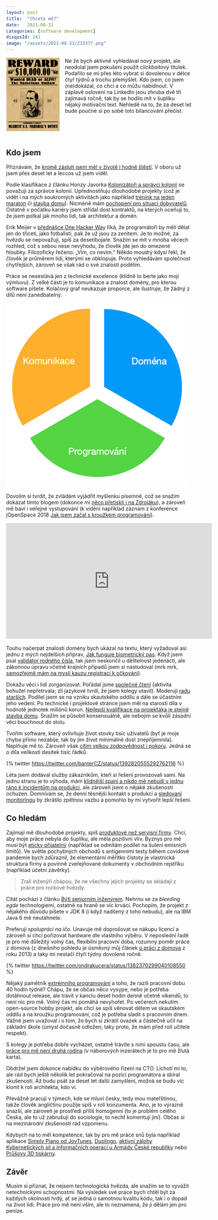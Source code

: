 ```yaml
---
layout: post
title:  "Chcete mě?"
date:   2021-08-31
categories: [software development]
disqusId: 241
image: "/assets/2021-08-31/233377.png"
---
```


<div style="float: left; margin: 0 1em 1em 0; text-align: center;"><img src="/assets/2021-08-31/233377.png" /></div>

Ne že bych aktivně vyhledával nový projekt, ale neodolal jsem pokušení použít _clickbaitový_ titulek. Podařilo se mi přes léto vybrat si dovolenou v délce čtyř týdnů a trochu přemýšlet. Kdo jsem, co jsem (ne)dokázal, co chci a co můžu nabídnout. V záplavě oslovení na LinkedIn jsou zhruba dvě tři zajímavá ročně, tak by se hodilo mít v šuplíku nějaký motivační text. Nehledě na to, že za deset let bude poučné si po sobě toto bilancování přečíst.


<div style="clear:both"></div>
<!--more-->


## Kdo jsem

Přiznávám, že [kromě zásluh jsem měl v životě i hodně štěstí](https://blog.zvestov.cz/software%20development/2014/05/30/stesti-nebo-osobni-zasluhy.html). V oboru už jsem přes deset let a leccos už jsem viděl.

Podle klasifikace z článku Honzy Javorka [Kolonizátoři a správci kolonií](https://honzajavorek.cz/blog/kolonizatori-a-spravci-kolonii/) se považuji za správce kolonií. Upřednostňuju dlouhodobé projekty (což je vidět i na mých soukromých aktivitách jako například [trénink na jeden maraton](https://blog.zvestov.cz/sport/2016/06/29/jak-jsem-trenoval-na-maraton.html) či [stavba domu](https://blog.zvestov.cz/bydlen%C3%AD/2013/09/23/jak-se-stavi-dum-svepomoci.html)). Nicméně mám [pochopení pro situaci dobyvatelů](https://blog.zvestov.cz/software%20development/2019/04/16/jake-predpoklady-tenkrat-meli.html). Ostatně v počátku kariéry jsem střídal dost kontraktů, na kterých oceňuji to, že jsem potkal jak mnoho lidí, tak architektur a domén.

Erik Meijer v [přednášce One Hacker Way](https://www.youtube.com/watch?v=2u0sNRO-QKQ) říká, že programátoři by měli dělat jen do třiceti, jako fotbalisti, pak že už jsou za zenitem. Je to možné, za hvězdu se nepovažuji, spíš za desetibojaře. Snažím se mít v mnoha věcech rozhled, což s sebou nese nevýhodu, že člověk jde jen do omezené hloubky. Filozoficky řečeno: „Vím, co nevím.“ Někdo moudrý kdysi řekl, že člověk je průměrem lidí, kterými se obklopuje. Proto vyhledávám společnost chytřejších, zároveň se však rád o své znalosti podělím.

Práce se nesestává jen z technické excelence (klidně to berte jako moji výmluvu). Z velké části je to komunikace a znalost domény, pro kterou software píšete. Koláčový graf neukazuje proporce, ale ilustruje, že žádný z dílů není zanedbatelný.

![](/assets/2021-08-31/graf.png)

Dovolím si tvrdit, že zvládám vyjádřit myšlenku písemně, což se snažím dokázat tímto blogem (dokonce mi [něco přetiskli i na Zdrojáku](https://zdrojak.cz/autori/lubos-racansky/)), a zároveň mě baví i veřejné vystupování (k vidění například záznam z konference jOpenSpace 2018 [Jak jsem začal s kroužkem programování](https://www.youtube.com/watch?v=tptR39r8ZmE)).

<iframe width="560" height="315" src="https://www.youtube.com/embed/tptR39r8ZmE" frameborder="0" allow="accelerometer; autoplay; encrypted-media; gyroscope; picture-in-picture" allowfullscreen></iframe>

Touhu načerpat znalosti domény bych ukázal na textu, který vyžadoval asi jednu z mých nejdelších příprav, [Jak funguje biometrický pas](https://blog.zvestov.cz/software%20development/2015/12/15/jak-funguje-biometricky-pas.html). Když jsem psal [validátor rodného čísla](https://blog.zvestov.cz/software%20development/2012/11/07/validator-rodnych-cisel.html), tak jsem neskončil u dělitelnost jedenácti, ale zákonnou úpravu včetně krajních případů jsem si nastudoval (mrk mrk, [samozřejmě mám na mysli kauzu registraci k očkování](https://blog.zvestov.cz/software%20development/2021/02/18/kolateralni-ztraty-nemoci-covid-19-nejen-v-it)).

Dokážu věci i lidi zorganizovat. Pořádal jsme [společné čtení](https://blog.zvestov.cz/software%20development/2018/02/27/spolecne-cteni-knih.html) (aktivita bohužel nepřetrvala; zlí jazykové tvrdí, že jsem kolegy utavil). Moderuji [radu starších](https://blog.zvestov.cz/software%20development/2018/11/30/jak-sdilet-informace-ve-firme.html). Podílel jsem se na vzniku skautského oddílu a dále se účastním jeho vedení. Po technické i projektové stránce jsem měl na starosti díla v hodnotě jednotek miliónů korun. [Nejlepší kvalifikace na projekťáka je stejně stavba domu](https://blog.zvestov.cz/software%20development/2012/08/30/jak-se-pozna-kvalitni-projektovy-manazer.html). Snažím se působit konsensuálně, ale nebojím se kvůli zásadní věci bouchnout do stolu.

Tvořím software, který ovlivňuje život stovky tisíc uživatelů (byť je moje chyba přímo nezabije, tak by jim život minimálně dost znepříjemnila). Naplňuje mě to. Zároveň však [cítím velkou zodpovědnost i pokoru](https://blog.zvestov.cz/software%20development/2013/05/16/pokora.html). Jedná se o díla velikosti desítek tisíc řádků.

{% twitter https://twitter.com/banterCZ/status/1392820555292762116 %}

Léta jsem dodával služby zákazníkům, kteří si řešení provozovali sami. Na jednu stranu je to výhoda, mám [klidnější spaní a nikdo mě nebudí v jednu ráno k incidentům na produkci](https://bitfieldconsulting.com/blog/got-game-secrets-of-great-incident-management), ale zároveň jsem o nějaké zkušenosti ochuzen. Domnívám se, že denní těsnější kontakt s produkcí a [sledovaní monitoringu](https://blog.zvestov.cz/software%20development/2017/02/22/monitoring.html) by zkrátilo zpětnou vazbu a pomohlo by mi vytvořit lepší řešení.


## Co hledám

Zajímají mě dlouhodobé projekty, spíš [produktové než servisní firmy](https://blog.zvestov.cz/software%20development/2019/10/22/servisni-versus-produktova-firma.html). Chci, aby moje práce nebyla do šuplíku, ale měla pozitivní vliv. Byznys pro mě musí být [eticky přijatelný](https://blog.zvestov.cz/software%20development/2016/03/07/uvod-do-profese.html) (například se odmítám podílet na šulení emisních limitů). Ve světle pochybných obchodů s antigenními testy během covidové pandemie bych zdůraznil, že elementární měřítko čistoty je vlastnická struktura firmy a povinně zveřejňované dokumenty v obchodním rejstříku (například účetní závěrky).

> Zralí inženýři chápou, že ne všechny jejich projekty se skládají z práce pro rockové hvězdy.

Citát pochází z článku [Býti seniorním inženýrem](https://zdrojak.cz/clanky/byti-seniornim-inzenyrem/). Nehrnu se za _bleeding egde_ technologiemi, ostatně na hraně se víc krvácí. Pochopím, že projekt z nějakého důvodu píšete v JDK 8 (i když nadšený z toho nebudu), ale na IBM Java 6 mě neutáhnete.

Preferuji _spolupráci na ičo_. Unavuje mě doprošovat se nákupu licencí a zároveň si chci pořizovat hardware dle vlastního výběru. V neposlední řadě je pro mě důležitý volný čas, flexibilní pracovní doba, rozumný poměr práce z domova (z dnešního pohledu je úsměvný můj článek [o práci z domova](https://blog.zvestov.cz/software%20development/2013/06/03/prace-z-domova-expozice.html) z roku 2013) a taky mi nestačí čtyři týdny dovolené ročně.

{% twitter https://twitter.com/ondrakucera/status/1382370299040108550 %}

Nějaký pamětník [extrémního programování](https://cs.wikipedia.org/wiki/Extr%C3%A9mn%C3%AD_programov%C3%A1n%C3%AD) a toho, že razili pracovní dobu 40 hodin týdně? Chápu, že se občas něco vysype, nebo je potřeba dotáhnout release, ale trávit v kanclu deset hodin denně včetně víkendů, to není nic pro mě. Volný čas mi pomáhá nevyhořet. Po večerech nekutím open-source hobby projekt, ale chci se spíš věnovat dětem ve skautském oddílu a na kroužku programování, což je potřeba sladit s pracovním dnem. Vážně jsem uvažoval i o tom, že bych si zkrátil úvazek a částečně učil na základní škole (úmysl dočasně odložen; taky proto, že mám před rolí učitele respekt).

S kolegy je potřeba dobře vycházet, ostatně trávíte s nimi spoustu času, ale [práce pro mě není druhá rodina](https://blog.zvestov.cz/software%20development/2013/05/08/prace-neni-druha-rodina.html) (v náborových inzerátech je to pro mě žlutá karta).

Obdržel jsem dokonce nabídku do výběrového řízení na CTO. Lichotí mi to, ale rád bych ještě několik let pokračoval na pozici programátora a sbíral zkušenosti. Až budu psát za deset let další zamyšlení, možná se budu víc klonit k roli architekta, kdo ví.

Převážně pracuji v týmech, kde se mluví česky, tedy mou mateřštinou, takže člověk angličtinu použije spíš v roli konzumenta. Ano, je to výrazně snazší, ale zároveň je prostředí příliš homogenní (to je problém celého Česka, ale to už zabrušuji do sociologie, to nechť komentují jiní). Občas si na mezinárodní zkušenosti rád vzpomenu.

Kdybych na to měl kompetence, tak by pro mě práce snů byla například aplikace [Simply Piano od JoyTunes](https://www.joytunes.com), [Duolingo](https://www.duolingo.com/), [aktivní zálohy Kybernetických sil a informačních operací u Armády České republiky](https://www.aktivnizaloha.army.cz/az-velitelstvi-kysio) nebo [Průšovy 3D tiskárny](https://www.prusa3d.cz/).


## Závěr

Musím si přiznat, že nejsem technologická hvězda, ale snažím se to vyvážit netechnickými schopnostmi. Na výsledek své práce bych chtěl být za každých okolností hrdý, ať se jedná o samotnou kvalitu kódu, tak i o dopad na život lidí. Práce pro mě není vším, ale to neznamená, že ji dělám jen pro peníze.
